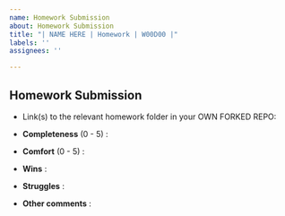 ```yaml
---
name: Homework Submission
about: Homework Submission
title: "| NAME HERE | Homework | W00D00 |"
labels: ''
assignees: ''

---
```


## Homework Submission

* Link(s) to the relevant homework folder in your OWN FORKED REPO:


* **Completeness** (0 - 5) :

* **Comfort** (0 - 5) :

* **Wins** :



* **Struggles** :



* **Other comments** :
